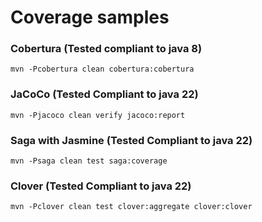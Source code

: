 Coverage samples
================

### Cobertura (Tested compliant to java 8)

```
mvn -Pcobertura clean cobertura:cobertura
```


### JaCoCo (Tested Compliant to java 22)

```
mvn -Pjacoco clean verify jacoco:report
```

### Saga with Jasmine (Tested Compliant to java 22)

```
mvn -Psaga clean test saga:coverage
```

### Clover (Tested Compliant to java 22)

```
mvn -Pclover clean test clover:aggregate clover:clover
```
